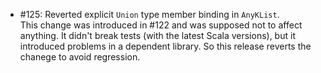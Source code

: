 * #125: Reverted explicit `Union` type member binding in `AnyKList`.  
    This change was introduced in #122 and was supposed not to affect anything.
    It didn't break tests (with the latest Scala versions), but it introduced
    problems in a dependent library. So this release reverts the chanege to
    avoid regression.
